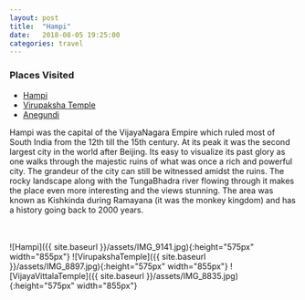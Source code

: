 ```yaml
---
layout: post
title:  "Hampi"
date:   2018-08-05 19:25:00
categories: travel
---
```

<div class="post-sidebar">
    <h3>Places Visited</h3>
    <ul>
    <li><a href="https://en.wikipedia.org/wiki/Hampi" target="_blank">Hampi</a></li>
    <li><a href="https://en.wikipedia.org/wiki/Virupaksha_Temple,_Hampi" target="_blank">Virupaksha Temple</a></li>
    <li><a href="https://en.wikipedia.org/wiki/Anegundi" target="_blank">Anegundi</a></li>
    </ul>
</div>
Hampi was the capital of the VijayaNagara Empire which ruled most of South India from the 12th till the 15th century. At its peak it was the second largest city in the world after Beijing.
Its easy to visualize its past glory as one walks through the majestic ruins of what was once a rich and powerful city. The grandeur of the city can still be witnessed amidst the ruins.
The rocky landscape along with the TungaBhadra river flowing through it makes the place even more interesting and the views stunning.
The area was known as Kishkinda during Ramayana (it was the monkey kingdom) and has a history going back to 2000 years.

<br><br>
![Hampi]({{ site.baseurl }}/assets/IMG_9141.jpg){:height="575px" width="855px"}
![VirupakshaTemple]({{ site.baseurl }}/assets/IMG_8897.jpg){:height="575px" width="855px"}
![VijayaVittalaTemple]({{ site.baseurl }}/assets/IMG_8835.jpg){:height="575px" width="855px"}
<br>

<div id='map' style='width: 725px; height: 400px;'></div>

<script>
var mymap = L.map('map').setView([15.3331898, 76.4589724], 8);

L.tileLayer('https://api.tiles.mapbox.com/v4/{id}/{z}/{x}/{y}.png?access_token={accessToken}', {
    attribution: 'Map data &copy; <a href="http://openstreetmap.org">OpenStreetMap</a> contributors, <a href="http://creativecommons.org/licenses/by-sa/2.0/">CC-BY-SA</a>, Imagery © <a href="http://mapbox.com">Mapbox</a>',
    maxZoom: 18,
    id: 'mapbox.outdoors',
    accessToken: 'pk.eyJ1IjoiemFwYXRhIiwiYSI6ImNpejQ2NmZrbzA0a3MzM280Zm40MjNlamcifQ.F1fnWKHio8oHmzw59V6qgw'
}).addTo(mymap);

var marker = L.marker([15.3331898, 76.4589724]).addTo(mymap);
marker.bindPopup("Hampi");
</script>
